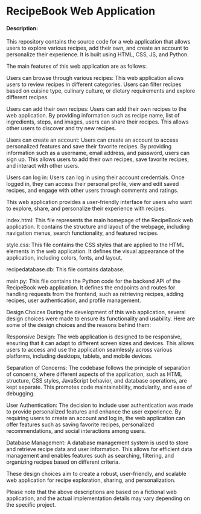 # RecipeBook Web Application
#### Description:
This repository contains the source code for a web application that allows users to explore various recipes, add their own, and create an account to personalize their experience. It is built using HTML, CSS, JS, and Python.

The main features of this web application are as follows:

Users can browse through various recipes: This web application allows users to review recipes in different categories. Users can filter recipes based on cuisine type, culinary culture, or dietary requirements and explore different recipes.

Users can add their own recipes: Users can add their own recipes to the web application. By providing information such as recipe name, list of ingredients, steps, and images, users can share their recipes. This allows other users to discover and try new recipes.

Users can create an account: Users can create an account to access personalized features and save their favorite recipes. By providing information such as a username, email address, and password, users can sign up. This allows users to add their own recipes, save favorite recipes, and interact with other users.

Users can log in: Users can log in using their account credentials. Once logged in, they can access their personal profile, view and edit saved recipes, and engage with other users through comments and ratings.

This web application provides a user-friendly interface for users who want to explore, share, and personalize their experience with recipes.

index.html: This file represents the main homepage of the RecipeBook web application. It contains the structure and layout of the webpage, including navigation menus, search functionality, and featured recipes.

style.css: This file contains the CSS styles that are applied to the HTML elements in the web application. It defines the visual appearance of the application, including colors, fonts, and layout.

recipedatabase.db: This file contains database.

main.py: This file contains the Python code for the backend API of the RecipeBook web application. It defines the endpoints and routes for handling requests from the frontend, such as retrieving recipes, adding recipes, user authentication, and profile management.

Design Choices
During the development of this web application, several design choices were made to ensure its functionality and usability. Here are some of the design choices and the reasons behind them:

Responsive Design: The web application is designed to be responsive, ensuring that it can adapt to different screen sizes and devices. This allows users to access and use the application seamlessly across various platforms, including desktops, tablets, and mobile devices.

Separation of Concerns: The codebase follows the principle of separation of concerns, where different aspects of the application, such as HTML structure, CSS styles, JavaScript behavior, and database operations, are kept separate. This promotes code maintainability, modularity, and ease of debugging.

User Authentication: The decision to include user authentication was made to provide personalized features and enhance the user experience. By requiring users to create an account and log in, the web application can offer features such as saving favorite recipes, personalized recommendations, and social interactions among users.

Database Management: A database management system is used to store and retrieve recipe data and user information. This allows for efficient data management and enables features such as searching, filtering, and organizing recipes based on different criteria.

These design choices aim to create a robust, user-friendly, and scalable web application for recipe exploration, sharing, and personalization.

Please note that the above descriptions are based on a fictional web application, and the actual implementation details may vary depending on the specific project.

